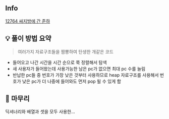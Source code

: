 ## Info
[12764 싸지방에 간 준하](https://www.acmicpc.net/problem/12764)

## 💡 풀이 방법 요약
> 여러가지 자료구조들을 짬뽕하여 탄생한 개같은 코드
- 들어오고 나간 시간을 시간 순으로 쭉 정렬해서 탐색
- 새 사용자가 들어왔는데 사용가능한 남은 pc가 없으면 최대 pc 수를 늘림
- 반납한 pc들 중 번호가 가장 낮은 것부터 사용하므로 heap 자료구조를 사용해서 번호가 낮은 pc가 더 나중에 들어와도 먼저 pop 될 수 있게 함

## 🙂 마무리
딕셔너리와 배열과 셋을 모두 사용한...
